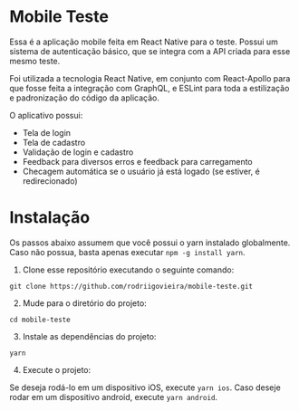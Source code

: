# Mobile Teste

Essa é a aplicação mobile feita em React Native para o teste. Possui um sistema de autenticação básico, que se integra com a API criada para esse mesmo teste.

Foi utilizada a tecnologia React Native, em conjunto com React-Apollo para que fosse feita a integração com GraphQL, e ESLint para toda a estilização e padronização do código da aplicação.

O aplicativo possui:
- Tela de login
- Tela de cadastro
- Validação de login e cadastro
- Feedback para diversos erros e feedback para carregamento
- Checagem automática se o usuário já está logado (se estiver, é redirecionado)

# Instalação

Os passos abaixo assumem que você possui o yarn instalado globalmente. Caso não possua, basta apenas executar `npm -g install yarn`.

1. Clone esse repositório executando o seguinte comando:

```
git clone https://github.com/rodriigovieira/mobile-teste.git
```

2. Mude para o diretório do projeto:

```
cd mobile-teste
```

3. Instale as dependências do projeto:

```
yarn
```

4. Execute o projeto:

Se deseja rodá-lo em um dispositivo iOS, execute `yarn ios`. Caso deseje rodar em um dispositivo android, execute `yarn android`.
